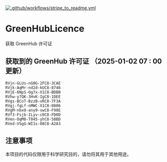 [![.github/workflows/stripe_to_readme.yml](https://github.com/zjx-kimi/GreenHubLicence/actions/workflows/stripe_to_readme.yml/badge.svg)](https://github.com/zjx-kimi/GreenHubLicence/actions/workflows/stripe_to_readme.yml)
# GreenHubLicence
获取 GreenHub 许可证
## 获取到的 GreenHub 许可证 （2025-01-02 07 : 00 更新）
```
RVjn-GLUs-nG0G-2FC8-3CAE
RVjk-AqMr-nd2d-kUC8-8746
RVjE-6NpS-Og7x-X1C8-BDBB
RVhw-y7QK-3HvK-IgC8-1DEE
RVgs-BCoT-BzzB-vRC8-7F3A
RVgj-fgLf-nMWC-X1C8-0806
RVgM-nbxO-any9-swC8-F98E
RVf3-Fsjb-ILyv-c0C8-FD0D
RVen-OqM8-T045-yhC8-58BD
RVed-VSgG-WI1s-08C8-A2A3
```

## 注意事项

本项目的代码仅限用于科学研究目的，请勿将其用于其他用途。

